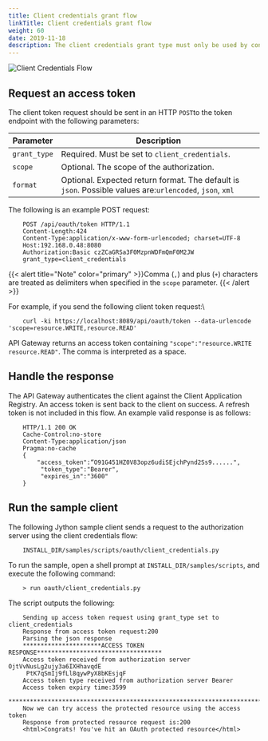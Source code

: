```yaml
---
title: Client credentials grant flow
linkTitle: Client credentials grant flow
weight: 60
date: 2019-11-18
description: The client credentials grant type must only be used by confidential clients. The client can request an access token using only its client credentials (or other supported means of authentication) when the client is requesting access to the protected resources under its control. The client can also request access to those of another resource owner that has been previously arranged with the authorization server (the method of which is beyond the scope of the specification).
---
```


![Client Credentials Flow](/Images/OAuth/APIgw_Client_cred_grant_flow.png)

## Request an access token

The client token request should be sent in an HTTP `POST`to the token endpoint with the following parameters:

| Parameter    | Description                                             |
|--------------|---------------------------------------------------------|
| `grant_type` | Required. Must be set to `client_credentials`.          |
| `scope`      | Optional. The scope of the authorization.               |
| `format`     | Optional. Expected return format. The default is `json`. Possible values are:`urlencoded`, `json`, `xml`  |

The following is an example POST request:

``` {space="preserve"}
    POST /api/oauth/token HTTP/1.1
    Content-Length:424
    Content-Type:application/x-www-form-urlencoded; charset=UTF-8
    Host:192.168.0.48:8080
    Authorization:Basic czZCaGRSa3F0MzpnWDFmQmF0M2JW
    grant_type=client_credentials
```

{{< alert title="Note" color="primary" >}}Comma (`,`) and plus (`+`) characters are treated as delimiters when specified in the `scope` parameter. {{< /alert >}}

For example, if you send the following client token request:\

``` {space="preserve"}
    curl -ki https://localhost:8089/api/oauth/token --data-urlencode 'scope=resource.WRITE,resource.READ'
```

API Gateway returns an access token containing `"scope":"resource.WRITE resource.READ"`. The comma is interpreted as a space.

## Handle the response

The API Gateway authenticates the client against the Client Application Registry. An access token is sent back to the client on success. A refresh token is not included in this flow. An example valid response is as follows:

``` {space="preserve"}
    HTTP/1.1 200 OK
    Cache-Control:no-store
    Content-Type:application/json
    Pragma:no-cache
    {
        "access_token":“O91G451HZ0V83opz6udiSEjchPynd2Ss9......",
         "token_type":"Bearer",
         "expires_in":"3600"
    }
```

## Run the sample client

The following Jython sample client sends a request to the authorization server using the client credentials flow:

``` {space="preserve"}
    INSTALL_DIR/samples/scripts/oauth/client_credentials.py
```

To run the sample, open a shell prompt at `INSTALL_DIR/samples/scripts`, and execute the following command:

``` {space="preserve"}
    > run oauth/client_credentials.py
```

The script outputs the following:

``` {space="preserve"}
    Sending up access token request using grant_type set to client_credentials
    Response from access token request:200
    Parsing the json response
    **********************ACCESS TOKEN RESPONSE***********************************
    Access token received from authorization server OjtVvNusLg2ujy3a6IXHhavqdE
     PtK7qSmIj9fLl8qywPyX8bKEsjqF
    Access token type received from authorization server Bearer
    Access token expiry time:3599
    ******************************************************************************
    Now we can try access the protected resource using the access token
    Response from protected resource request is:200
    <html>Congrats! You've hit an OAuth protected resource</html>
```
